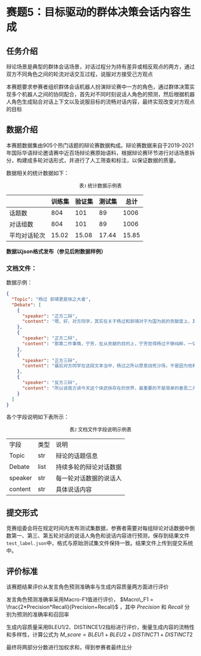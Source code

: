 # 赛题5：目标驱动的群体决策会话内容生成

## 任务介绍

辩论场景是典型的群体会话场景，对话过程分为持有差异或相反观点的两方，通过双方不同角色之间的轮流对话交互过程，说服对方接受己方观点

本赛题要求参赛者组织群体会话机器人扮演辩论赛中一方的角色，通过群体决策实现多个机器人之间的协同配合，首先对不同时刻说话人角色的预测，然后根据机器人角色生成贴合对话上下文以及说服目标的流畅对话内容，最终实现改变对方观点的目标

## 数据介绍

本赛题数据集由905个热门话题的辩论赛数据构成。辩论赛数据来自于2019-2021年国际华语辩论邀请赛中近百场辩论赛原始语料，根据辩论赛环节进行对话场景拆分，构建成多轮对话形式，并进行了人工筛查和标注，以保证数据的质量。

数据相关的统计数据如下：

<p align="center"><font face="黑体" size=2.>表1 统计数据示例表</font></p>

<table>
  <thead>
    <tr>
      <th></th>
      <th>训练集</th>
      <th>验证集</th>
      <th>测试集</th>
      <th>总计</th>
    </tr>
  </thead>
  <tbody>
    <tr>
      <td>话题数</td>
      <td>804</td>
      <td>101</td>
      <td>89</td>
      <td>1006</td>
    </tr>
    <tr>
      <td>对话组数</td>
      <td>804</td>
      <td>101</td>
      <td>89</td>
      <td>1006</td>
    </tr>
    <tr>
      <td>平均对话轮次</td>
      <td>15.02</td>
      <td>15.08</td>
      <td>17.44</td>
      <td>15.85</td>
    </tr>
  </tbody>
</table>

**数据以json格式发布（参见后附数据样例）**

### 文档文件：

数据示例：

```json
{
  "Topic": "杨过 郭靖更是侠之大者",
  "Debate": [
    {
      "speaker": "正方二辩",
      "content": "嗯，好，对方同学，其实在关于杨过和郭靖对于为国为民的贡献度上，其实比到最后就是因为最后杨过带着小龙女绝境于江湖了"
    },
    {
      "speaker": "正方二辩",
      "content": "那第二件事情，宁芳，在从贡献的目的上，宁芳觉得杨过不够纯粹，一切都是为了姑姑。"
    },
    {
      "speaker": "正方三辩",
      "content": "最后对方同学在这段文本当中，杨过之所以愿意战死沙场，不是因为他和龙二见面了，而是因为他宁愿放弃和农二，此生天人永隔，他也要为国捐躯，这是他觉得一个侠客最好的归宿。所以说在目的上，你方怎么能够说杨过目的不纯呢？"
    },
    {
      "speaker": "反方三辩",
      "content": "所以说我方讲今天这个侠武侠存在的世界，最重要的不是简单的善恶二元的对立，因为谁是好人，谁是坏人？"
    }
  ]
}
```

各个字段说明如下表所示：

<p align="center"><font face="黑体" size=2.>表2 文档文件字段说明示例表</font></p>

<table>
  <tr>
    <td>字段</td> 
    <td>类型</td>
    <td>说明</td>
  </tr>
  <tr>
    <td>Topic</td> 
    <td>str</td>
    <td>辩论的话题信息</td>
  </tr>
  <tr>
    <td>Debate</td> 
    <td>list</td>
    <td>持续多轮的辩论对话数据</td>
  </tr>
  <tr>
    <td >speaker</td> 
    <td >str</td>
    <td >每一轮对话数据的说话人</td> 
  </tr>
  <tr>
    <td >content</td>  
    <td >str</td>
    <td >具体说话内容</td>
  </tr>
</table>

## 提交形式

竞赛组委会将在规定时间内发布测试集数据，参赛者需要对每组辩论对话数据中倒数第一、第三、第五轮对话的说话人角色和说话内容进行预测，保存到结果文件`test_label.json`中，格式与原始测试集文件保持一致。结果文件上传到提交系统中。

## 评价标准

该赛题结果评价从发言角色预测准确率与生成内容质量两方面进行评价

发言角色预测准确率采用Macro-F1值进行评价， $Macro\_F1 = \frac{2*Precision*Recall}{Precision+Recall}$ ，其中 $Precision$ 和 $Recall$ 分别为预测的准确率和召回率

生成内容质量采用BLEU1/2、DISTINCE1/2指标进行评价，衡量生成内容的流畅性和多样性，计算公式为 $M\_score=BLEU1+BLEU2+DISTINCT1+DISTINCT2$ 

最终将两部分分数进行加权求和，得到参赛者最终比分
